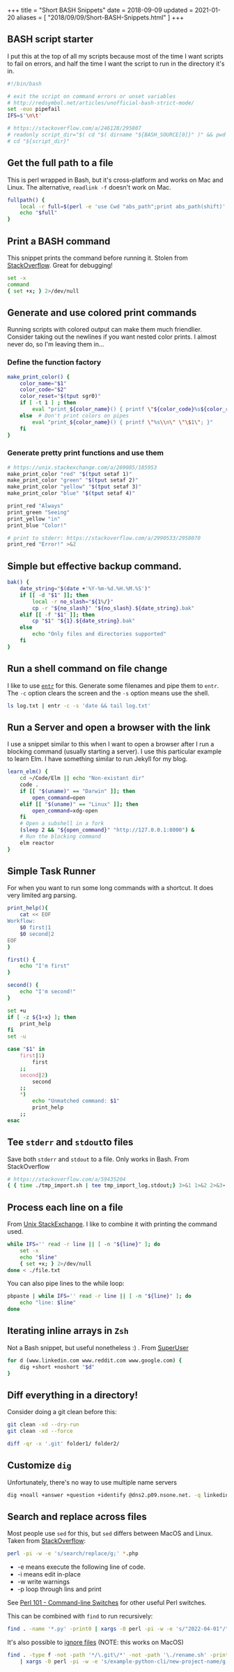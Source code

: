 +++
title = "Short BASH Snippets"
date = 2018-09-09
updated = 2021-01-20
aliases = [ "2018/09/09/Short-BASH-Snippets.html" ]
+++

## BASH script starter

I put this at the top of all my scripts because most of the time I want scripts to fail on errors, and half the time I want the script to run in the directory it's in.

```bash
#!/bin/bash

# exit the script on command errors or unset variables
# http://redsymbol.net/articles/unofficial-bash-strict-mode/
set -euo pipefail
IFS=$'\n\t'

# https://stackoverflow.com/a/246128/295807
# readonly script_dir="$( cd "$( dirname "${BASH_SOURCE[0]}" )" && pwd )"
# cd "${script_dir}"
```

## Get the full path to a file

This is perl wrapped in Bash, but it's cross-platform and works on Mac and Linux. The alternative, `readlink -f` doesn't work on Mac.

```bash
fullpath() {
    local -r full=$(perl -e 'use Cwd "abs_path";print abs_path(shift)' "$1")
    echo "$full"
}
```

## Print a BASH command

This snippet prints the command before running it. Stolen from [StackOverflow](https://stackoverflow.com/a/19226038). Great for debugging!

```bash
set -x
command
{ set +x; } 2>/dev/null
```


## Generate and use colored print commands

Running scripts with colored output can make them much friendlier. Consider taking out the newlines if you want nested color prints. I almost never do, so I'm leaving them in...

### Define the function factory

```bash
make_print_color() {
    color_name="$1"
    color_code="$2"
    color_reset="$(tput sgr0)"
    if [ -t 1 ] ; then
        eval "print_${color_name}() { printf \"${color_code}%s${color_reset}\\n\" \"\$1\"; }"
    else  # Don't print colors on pipes
        eval "print_${color_name}() { printf \"%s\\n\" \"\$1\"; }"
    fi
}
```

### Generate pretty print functions and use them

```bash
# https://unix.stackexchange.com/a/269085/185953
make_print_color "red" "$(tput setaf 1)"
make_print_color "green" "$(tput setaf 2)"
make_print_color "yellow" "$(tput setaf 3)"
make_print_color "blue" "$(tput setaf 4)"

print_red "Always"
print_green "Seeing"
print_yellow "in"
print_blue "Color!"

# print to stderr: https://stackoverflow.com/a/2990533/2958070
print_red "Error!" >&2
```

## Simple but effective backup command.

```bash
bak() {
    date_string="$(date +'%Y-%m-%d.%H.%M.%S')"
    if [[ -d "$1" ]]; then
        local -r no_slash="${1%/}"
        cp -r "${no_slash}" "${no_slash}.${date_string}.bak"
    elif [[ -f "$1" ]]; then
        cp "$1" "${1}.${date_string}.bak"
    else
        echo "Only files and directories supported"
    fi
}
```

## Run a shell command on file change

I like to use [`entr`](http://www.entrproject.org/) for this. Generate some filenames and pipe them to `entr`. The `-c` option clears the screen and the `-s` option means use the shell.

```bash
ls log.txt | entr -c -s 'date && tail log.txt'
```

## Run a Server and open a browser with the link

I use a snippet similar to this when I want to open a browser after I run a
blocking command (usually starting a server). I use this particular example to
learn Elm. I have something similar to run Jekyll for my blog.

```bash
learn_elm() {
    cd ~/Code/Elm || echo "Non-existant dir"
    code .
    if [[ "$(uname)" == "Darwin" ]]; then
        open_command=open
    elif [[ "$(uname)" == "Linux" ]]; then
        open_command=xdg-open
    fi
    # Open a subshell in a fork
    (sleep 2 && "${open_command}" "http://127.0.0.1:8000") &
    # Run the blocking command
    elm reactor
}
```

## Simple Task Runner

For when you want to run some long commands with a shortcut. It does very limited arg parsing.

```bash
print_help(){
    cat << EOF
Workflow:
    $0 first|1
    $0 second|2
EOF
}

first() {
    echo "I'm first"
}

second() {
    echo "I'm second!"
}

set +u
if [ -z ${1+x} ]; then
    print_help
fi
set -u

case "$1" in
    first|1)
        first
    ;;
    second|2)
        second
    ;;
    *)
        echo "Unmatched command: $1"
        print_help
    ;;
esac
```

## Tee `stderr` and `stdout`to files

Save both `stderr` and `stdout` to a file. Only works in Bash. From StackOverflow

```bash
# https://stackoverflow.com/a/59435204
{ { time ./tmp_import.sh | tee tmp_import_log.stdout;} 3>&1 1>&2 2>&3- | tee tmp_import_log.stderr;} 3>&1 1>&2 2>&3-
```

## Process each line on a file

From [Unix StackExchange](https://unix.stackexchange.com/a/580545/185953). I like to combine it with printing the command used.

```bash
while IFS='' read -r line || [ -n "${line}" ]; do
    set -x
    echo "$line"
    { set +x; } 2>/dev/null
done < ./file.txt
```

You can also pipe lines to the while loop:

```bash
pbpaste | while IFS='' read -r line || [ -n "${line}" ]; do
    echo "line: $line"
done
```

## Iterating inline arrays in `Zsh`

Not a Bash snippet, but useful nonetheless :) . From [SuperUser](https://superuser.com/a/877181/643441)

```bash
for d (www.linkedin.com www.reddit.com www.google.com) {
    dig +short +noshort "$d"
}
```

## Diff everything in a directory!

Consider doing a git clean before this:

```bash
git clean -xd --dry-run
git clean -xd --force
```

```bash
diff -qr -x '.git' folder1/ folder2/
```
## Customize `dig`

Unfortunately, there's no way to use multiple name servers

```bash
dig +noall +answer +question +identify @dns2.p09.nsone.net. -q linkedin.com -t ns -q linkedin.com -t a
```

## Search and replace across files

Most people use `sed` for this, but `sed` differs between MacOS and Linux. Taken from [StackOverflow](https://stackoverflow.com/a/27985566/2958070):

```bash
perl -pi -w -e 's/search/replace/g;' *.php
```

- -e means execute the following line of code.
- -i means edit in-place
- -w write warnings
- -p loop through lins and print

See [Perl 101 - Command-line Switches](https://perl101.org/command-line-switches.html) for other useful Perl switches.

This can be combined with `find` to run recursively:

```bash
find . -name '*.py' -print0 | xargs -0 perl -pi -w -e 's/"2022-04-01"/"2022-04-01-preview"/g;'
```

It's also possible to [ignore files](https://stackoverflow.com/a/29744243/2958070) (NOTE: this works on MacOS)

```bash
find . -type f -not -path '*/\.git\/*' -not -path '\./rename.sh' -print0 \
    | xargs -0 perl -pi -w -e 's/example-python-cli/new-project-name/g;'
```
